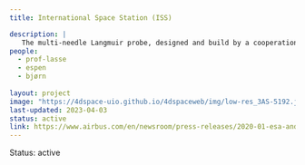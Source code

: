 ```yaml
---
title: International Space Station (ISS)

description: |
   The multi-needle Langmuir probe, designed and build by a cooperation of Eidsvoll Electronics and the 4DSpace Research Group, will be one of the first instruments on board the new Bartolomeo payload system outside the Columbus module of the International Space Station (ISS). From there, it will provide insights into the electrodynamics of the equatorial ionosphere, probing plasma bubbles and blobs, helping to understand the causes for satellite signal disturbances.
people:
  - prof-lasse
  - espen
  - bjørn
  
layout: project
image: "https://4dspace-uio.github.io/4dspaceweb/img/low-res_3AS-5192.jpg"
last-updated: 2023-04-03
status: active
link: https://www.airbus.com/en/newsroom/press-releases/2020-01-esa-and-airbus-sign-contract-for-bartolomeo-platform-on-the
---
```

Status: active
